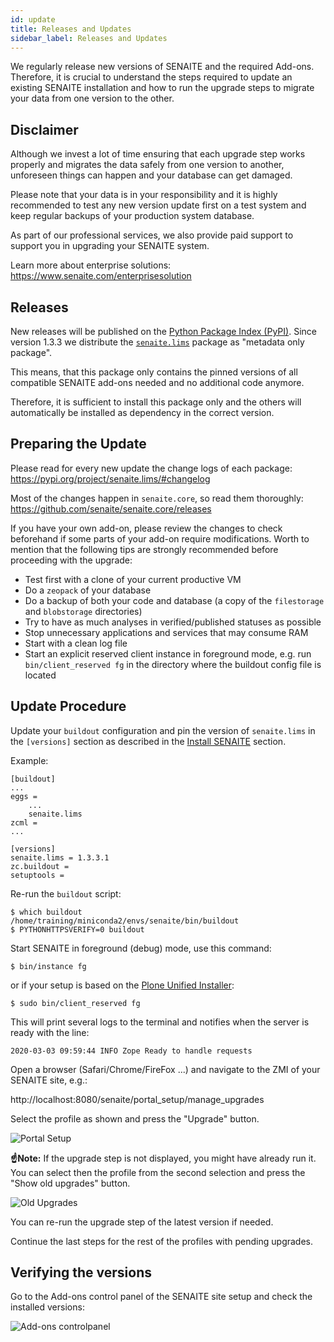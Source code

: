 ```yaml
---
id: update
title: Releases and Updates
sidebar_label: Releases and Updates
---
```


We regularly release new versions of SENAITE and the required Add-ons.
Therefore, it is crucial to understand the steps required to update an existing
SENAITE installation and how to run the upgrade steps to migrate your data from
one version to the other.

## Disclaimer

Although we invest a lot of time ensuring that each upgrade step works properly
and migrates the data safely from one version to another, unforeseen things can
happen and your database can get damaged.

Please note that your data is in your responsibility and it is highly recommended
to test any new version update first on a test system and keep regular backups of
your production system database.

As part of our professional services, we also provide paid support to support you
in upgrading your SENAITE system.

Learn more about enterprise solutions: https://www.senaite.com/enterprisesolution


## Releases

New releases will be published on the [Python Package Index (PyPI)](https://pypi.org).
Since version 1.3.3 we distribute the [`senaite.lims`](https://pypi.org/project/senaite.lims)
package as "metadata only package".

This means, that this package only contains the pinned versions of all
compatible SENAITE add-ons needed and no additional code anymore.

Therefore, it is sufficient to install this package only and the others will
automatically be installed as dependency in the correct version.


## Preparing the Update

Please read for every new update the change logs of each package:
https://pypi.org/project/senaite.lims/#changelog

Most of the changes happen in `senaite.core`, so read them thoroughly:
https://github.com/senaite/senaite.core/releases

If you have your own add-on, please review the changes to check beforehand if
some parts of your add-on require modifications. Worth to mention that the
following tips are strongly recommended before proceeding with the upgrade:

- Test first with a clone of your current productive VM
- Do a `zeopack` of your database
- Do a backup of both your code and database
  (a copy of the `filestorage` and `blobstorage` directories)
- Try to have as much analyses in verified/published statuses as possible
- Stop unnecessary applications and services that may consume RAM
- Start with a clean log file
- Start an explicit reserved client instance in foreground mode, e.g. run
  `bin/client_reserved fg` in the directory where the buildout config file is located


## Update Procedure

Update your `buildout` configuration and pin the version of `senaite.lims` in
the `[versions]` section as described in the [Install SENAITE](installation#install-senaite) section.

Example:

```config
[buildout]
...
eggs =
    ...
    senaite.lims
zcml =
...

[versions]
senaite.lims = 1.3.3.1
zc.buildout =
setuptools =
```

Re-run the `buildout` script:

```shell
$ which buildout
/home/training/miniconda2/envs/senaite/bin/buildout
$ PYTHONHTTPSVERIFY=0 buildout
```

Start SENAITE in foreground (debug) mode, use this command:

```shell
$ bin/instance fg
```

or if your setup is based on the [Plone Unified Installer][PLONE-unified-installer]:

```shell
$ sudo bin/client_reserved fg
```

This will print several logs to the terminal and notifies when the server is ready with the line:

```log
2020-03-03 09:59:44 INFO Zope Ready to handle requests
```

Open a browser (Safari/Chrome/FireFox ...) and navigate to the ZMI of your SENAITE site, e.g.:

http://localhost:8080/senaite/portal_setup/manage_upgrades

Select the profile as shown and press the "Upgrade" button.

![Portal Setup](/screenshots/zmi_portal_setup.png "Portal Setup")


**☝️Note:**
If the upgrade step is not displayed, you might have already run it. You can
select then the profile from the second selection and press the "Show old
upgrades" button.

![Old Upgrades](/screenshots/zmi_portal_setup_show_old_upgrades.png "Old Upgrades")

You can re-run the upgrade step of the latest version if needed.

Continue the last steps for the rest of the profiles with pending upgrades.


## Verifying the versions

Go to the Add-ons control panel of the SENAITE site setup and check the installed versions:

![Add-ons controlpanel](/screenshots/site_setup_addons.png "Add-ons control panel")


[PLONE-unified-installer]: https://github.com/plone/Installers-UnifiedInstaller  "Plone Unified Installer"
